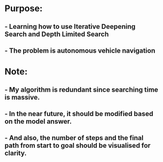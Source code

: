 # Purpose:
## - Learning how to use Iterative Deepening Search and Depth Limited Search
## - The problem is autonomous vehicle navigation

# Note:
## - My algorithm is redundant since searching time is massive.
## - In the near future, it should be modified based on the model answer.
## - And also, the number of steps and the final path from start to goal should be visualised for clarity.
